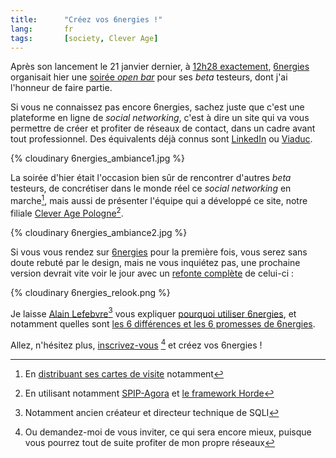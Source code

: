 ```yaml
---
title:      "Créez vos 6nergies !"
lang:       fr
tags:       [society, Clever Age]
---
```


Après son lancement le 21 janvier dernier, à [12h28 exactement](http://www.6nergies.net/blog/index.php?2005/01/20/37-le-compte-a-rebour-comme-si-vous-y-etiez), [6nergies](http://www.6nergies.net/) organisait hier une [soirée *open bar*](http://www.6nergies.net/blog/index.php?2005/02/22/58-la-soiree-open-bar-de-jeudi) pour ses *beta* testeurs, dont j'ai l'honneur de faire partie.


Si vous ne connaissez pas encore 6nergies, sachez juste que c'est une plateforme en ligne de *social networking*, c'est à dire un site qui va vous permettre de créer et profiter de réseaux de contact, dans un cadre avant tout professionnel. Des équivalents déjà connus sont [LinkedIn](http://www.linkedin.com/) ou [Viaduc](http://www.viaduc.com/).

{% cloudinary 6nergies_ambiance1.jpg %}


La soirée d'hier était l'occasion bien sûr de rencontrer d'autres *beta* testeurs, de concrétiser dans le monde réel ce *social networking* en marche[^t1], mais aussi de présenter l'équipe qui a développé ce site, notre filiale [Clever Age Pologne](http://pl.clever-age.com/)[^t2].

{% cloudinary 6nergies_ambiance2.jpg %}


Si vous vous rendez sur [6nergies](http://www.6nergies.net/) pour la première fois, vous serez sans doute rebuté par le design, mais ne vous inquiétez pas, une prochaine version devrait vite voir le jour avec un [refonte complète](http://www.6nergies.net/blog/index.php?2005/02/11/52-evolution-du-graphisme-de-6nergies-suite) de celui-ci :

{% cloudinary 6nergies_relook.png %}


Je laisse [Alain Lefebvre](http://www.6nergies.net/people/1019-alain-lefebvre)[^t3] vous expliquer [pourquoi utiliser 6nergies](http://www.6nergies.net/article.php3?id_article=2), et notamment quelles sont [les 6 différences et les 6 promesses de 6nergies](http://www.6nergies.net/article.php3?id_article=1).

Allez, n'hésitez plus, [inscrivez-vous](http://www.6nergies.net/application/pub_invitation.php) [^t4] et créez vos 6nergies !


[^t1]: En [distribuant ses cartes de visite](http://stephane.etsoncar.net/news/58.shtml) notamment

[^t2]: En utilisant notamment [SPIP-Agora](http://spip-agora.clever-age.org/) et [le framework Horde](http://www.horde.org/)

[^t3]: Notamment ancien créateur et directeur technique de SQLI

[^t4]: Ou demandez-moi de vous inviter, ce qui sera encore mieux, puisque vous pourrez tout de suite profiter de mon propre réseaux
